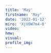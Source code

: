 ```yaml
--- 
title: 'May'
firstname: 'May'
date: '2022-01-12'
miro: 'XjVOW7m4-0'
video: 
hmw: 
visual: 
profile_img: 
--- 
```

